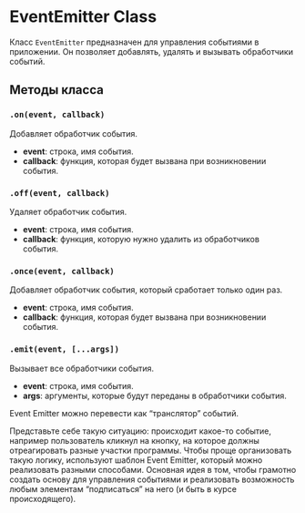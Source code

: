 # EventEmitter Class

Класс `EventEmitter` предназначен для управления событиями в приложении. Он позволяет добавлять, удалять и вызывать обработчики событий.

## Методы класса

### `.on(event, callback)`

Добавляет обработчик события.

- **event**: строка, имя события.
- **callback**: функция, которая будет вызвана при возникновении события.

### `.off(event, callback)`

Удаляет обработчик события.

- **event**: строка, имя события.
- **callback**: функция, которую нужно удалить из обработчиков события.

### `.once(event, callback)`

Добавляет обработчик события, который сработает только один раз.

- **event**: строка, имя события.
- **callback**: функция, которая будет вызвана при возникновении события.

### `.emit(event, [...args])`

Вызывает все обработчики события.

- **event**: строка, имя события.
- **args**: аргументы, которые будут переданы в обработчики события.


Event Emitter можно перевести как “транслятор” событий.

Представьте себе такую ситуацию: происходит какое-то событие, например пользователь кликнул на кнопку, на которое должны отреагировать разные участки программы. Чтобы проще организовать такую логику, используют шаблон Event Emitter, который можно реализовать разными способами. Основная идея в том, чтобы грамотно создать основу для управления событиями и реализовать возможность любым элементам “подписаться” на него (и быть в курсе происходящего).

